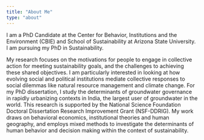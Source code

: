 ```yaml
---
title: "About Me"
type: "about"
---
```


I am a PhD Candidate at the Center for Behavior, Institutions and the Environment (CBIE) and School of Sustainability at Arizona State University. I am pursuing my PhD in Sustainability.

My research focuses on the motivations for people to engage in collective action for meeting sustainability goals, and the challenges to achieving these shared objectives. I am particularly interested in looking at how evolving social and political institutions mediate collective responses to social dilemmas like natural resource management and climate change. For my PhD dissertation, I study the determinants of groundwater governance in rapidly urbanizing contexts in India, the largest user of groundwater in the world. This research is supported by the National Science Foundation Doctoral Dissertation Research Improvement Grant (NSF-DDRIG). My work draws on behavioral economics, institutional theories and human geography, and employs mixed methods to investigate the determinants of human behavior and decision making within the context of sustainability.

